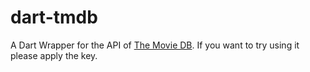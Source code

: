 # dart-tmdb

A Dart Wrapper for the API of [The Movie DB](http://www.themoviedb.org/).
If you want to try using it please apply the key.
